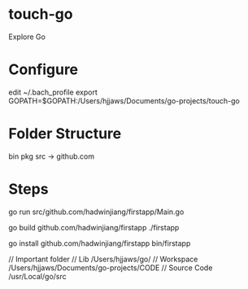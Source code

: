 # touch-go
Explore Go

# Configure
edit ~/.bach_profile
export GOPATH=$GOPATH:/Users/hjjaws/Documents/go-projects/touch-go

# Folder Structure
bin
pkg
src -> github.com

# Steps
go run src/github.com/hadwinjiang/firstapp/Main.go 

go build github.com/hadwinjiang/firstapp
./firstapp

go install github.com/hadwinjiang/firstapp
bin/firstapp 

// Important folder
// Lib /Users/hjjaws/go/
// Workspace /Users/hjjaws/Documents/go-projects/CODE
// Source Code /usr/Local/go/src

